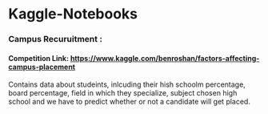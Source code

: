# Kaggle-Notebooks

### Campus Recuruitment : 
  #### Competition Link: https://www.kaggle.com/benroshan/factors-affecting-campus-placement

  Contains data about studeints, inlcuding their hish schoolm percentage, board percentage, field in which they specialize, subject chosen
  high school and we have to predict whether or not a candidate will get placed.
